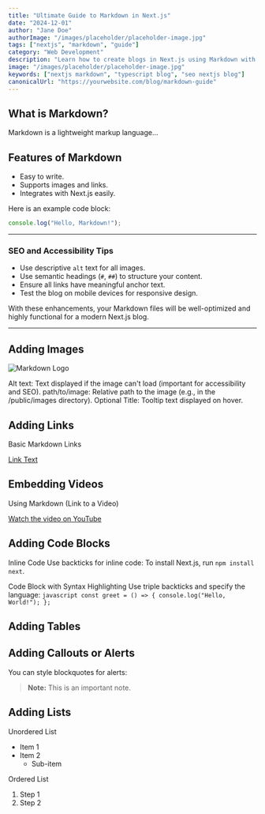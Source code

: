 ```yaml
---
title: "Ultimate Guide to Markdown in Next.js"
date: "2024-12-01"
author: "Jane Doe"
authorImage: "/images/placeholder/placeholder-image.jpg"
tags: ["nextjs", "markdown", "guide"]
category: "Web Development"
description: "Learn how to create blogs in Next.js using Markdown with optimized content and examples."
image: "/images/placeholder/placeholder-image.jpg"
keywords: ["nextjs markdown", "typescript blog", "seo nextjs blog"]
canonicalUrl: "https://yourwebsite.com/blog/markdown-guide"
---
```


## What is Markdown?

Markdown is a lightweight markup language...

## Features of Markdown

- Easy to write.
- Supports images and links.
- Integrates with Next.js easily.

Here is an example code block:

```javascript
console.log("Hello, Markdown!");
```

---

### **SEO and Accessibility Tips**

- Use descriptive `alt` text for all images.
- Use semantic headings (`#`, `##`) to structure your content.
- Ensure all links have meaningful anchor text.
- Test the blog on mobile devices for responsive design.

With these enhancements, your Markdown files will be well-optimized and highly functional for a modern Next.js blog.

---

## Adding Images

![Markdown Logo](/images/placeholder/placeholder-image.jpg "Markdown Guide")

Alt text: Text displayed if the image can't load (important for accessibility and SEO).
path/to/image: Relative path to the image (e.g., in the /public/images directory).
Optional Title: Tooltip text displayed on hover.

## Adding Links

Basic Markdown Links

[Link Text](https://example.com)

## Embedding Videos

Using Markdown (Link to a Video)

[Watch the video on YouTube](https://www.youtube.com/watch?v=dQw4w9WgXcQ)

## Adding Code Blocks

Inline Code
Use backticks for inline code:
To install Next.js, run `npm install next`.

Code Block with Syntax Highlighting
Use triple backticks and specify the language:
`javascript const greet = () => { console.log("Hello, World!"); };`

## Adding Tables

<!-- You can create tables using Markdown:

| Feature        | Description                |
| -------------- | -------------------------- |
| Static Content | Fast loading static pages. |
| SEO Friendly   | Great for search engines.  | -->

## Adding Callouts or Alerts

You can style blockquotes for alerts:

> **Note:** This is an important note.

## Adding Lists

Unordered List

- Item 1
- Item 2
  - Sub-item

Ordered List

1. Step 1
2. Step 2
